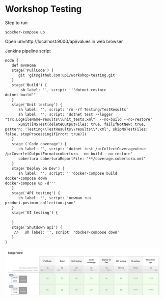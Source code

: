 # Workshop Testing

Step to run
```
$docker-compose up
```

Open url=http://localhost:9000/api/values in web browser

Jenkins pipeline script
```
node {
   def mvnHome
   stage('PullCode') { 
      git 'git@github.com:up1/workshop-testing.git'
   }
   stage('Build') {
       sh label: '', script: '''dotnet restore
dotnet build'''
   }
   stage('Unit testing') {
      sh label: '', script: 'rm -rf Testing/TestResults'
      sh label: '', script: 'dotnet test --logger "trx;LogFileName=results\\unit_tests.xml"  --no-build --no-restore'
      xunit([MSTest(deleteOutputFiles: true, failIfNotNew: true, pattern: 'Testing\\TestResults\\results\\*.xml', skipNoTestFiles: false, stopProcessingIfError: true)])
   }
   stage ('Code coverage') {
      sh label: '', script: 'dotnet test /p:CollectCoverage=true /p:CoverletOutputFormat=cobertura --no-build --no-restore' 
      cobertura coberturaReportFile: '**/coverage.cobertura.xml'
   }
   stage('Deploy on Dev') {
      sh label: '', script: '''docker-compose build
docker-compose down
docker-compose up -d'''
   }
   stage('API testing') {
      sh label: '', script: 'newman run product.postman_collection.json'
   }
   stage('UI testing') {
      
   }
   stage('Shutdown api') {
    //   sh label: '', script: 'docker-compose down'
   }
}
```

![Process](https://raw.githubusercontent.com/up1/workshop-testing/master/process.png)
